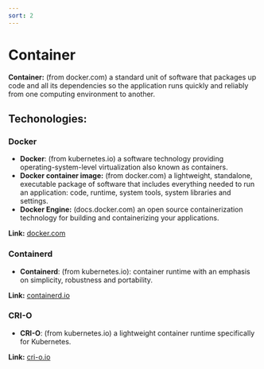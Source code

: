 ```yaml
---
sort: 2
---
```


# Container

**Container:**
(from docker.com) a standard unit of software that packages up code and all its dependencies so the application runs quickly and reliably from one computing environment to another.

## Techonologies:

### Docker

- **Docker**: (from kubernetes.io) a software technology providing operating-system-level virtualization also known as containers.
- **Docker container image:** (from docker.com) a lightweight, standalone, executable package of software that includes everything needed to run an application: code, runtime, system tools, system libraries and settings.
- **Docker Engine:** (docs.docker.com) an open source containerization technology for building and containerizing your applications.

**Link:** [docker.com](https://docs.docker.com/engine/)

### Containerd

- **Containerd**: (from kubernetes.io):  container runtime with an emphasis on simplicity, robustness and portability.

**Link:** [containerd.io](https://containerd.io/docs/)

### CRI-O

- **CRI-O**: (from kubernetes.io) a lightweight container runtime specifically for Kubernetes.

**Link:** [cri-o.io](https://cri-o.io/#what-is-cri-o)

